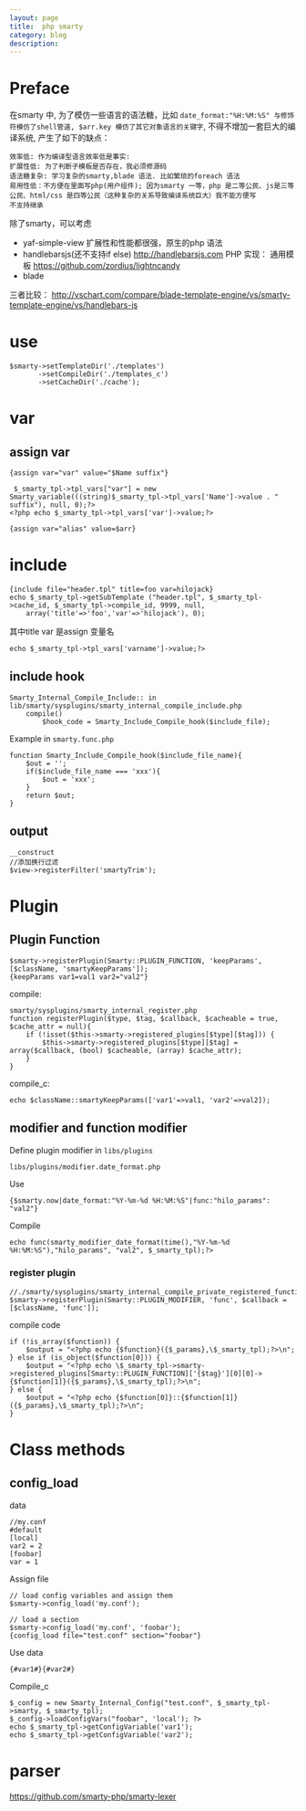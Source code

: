 ```yaml
---
layout: page
title:	php smarty
category: blog
description: 
---
```

# Preface
在smarty 中, 为了模仿一些语言的语法糖，比如 `date_format:"%H:%M:%S" 与修饰符模仿了shell管道, $arr.key 模仿了其它对象语言的关键字`, 不得不增加一套巨大的编译系统, 产生了如下的缺点：

	效率低: 作为编译型语言效率低是事实: 
	扩展性低: 为了判断子模板是否存在，我必须修源码
	语法糖复杂: 学习复杂的smarty,blade 语法. 比如繁琐的foreach 语法
	易用性低：不方便在里面写php(用户组件); 因为smarty 一等，php 是二等公民、js是三等公民、html/css 是四等公民（这种复杂的关系导致编译系统巨大）我不能方便写
	不支持继承

除了smarty，可以考虑

- yaf-simple-view 扩展性和性能都很强，原生的php 语法
- handlebarsjs(还不支持if else)
	http://handlebarsjs.com 
PHP 实现： 通用模板
	https://github.com/zordius/lightncandy 
- blade 

三者比较：
http://vschart.com/compare/blade-template-engine/vs/smarty-template-engine/vs/handlebars-js

# use

	$smarty->setTemplateDir('./templates')
		   ->setCompileDir('./templates_c')
		   ->setCacheDir('./cache');

# var

## assign var

	{assign var="var" value="$Name suffix"}

	 $_smarty_tpl->tpl_vars["var"] = new Smarty_variable(((string)$_smarty_tpl->tpl_vars['Name']->value . " suffix"), null, 0);?>
	<?php echo $_smarty_tpl->tpl_vars['var']->value;?>

	{assign var="alias" value=$arr}

# include

	{include file="header.tpl" title=foo var=hilojack}
	echo $_smarty_tpl->getSubTemplate ("header.tpl", $_smarty_tpl->cache_id, $_smarty_tpl->compile_id, 9999, null, 
		array('title'=>'foo','var'=>'hilojack'), 0);
		
其中title var 是assign 变量名

	echo $_smarty_tpl->tpl_vars['varname']->value;?>

## include hook

	Smarty_Internal_Compile_Include:: in lib/smarty/sysplugins/smarty_internal_compile_include.php
		compile()
			$hook_code = Smarty_Include_Compile_hook($include_file);

Example in `smarty.func.php`

	function Smarty_Include_Compile_hook($include_file_name){
		$out = '';	
		if($include_file_name === 'xxx'){
			$out = 'xxx';
		}
		return $out;
	}

## output

	__construct
	//添加换行过滤
	$view->registerFilter('smartyTrim');

# Plugin

## Plugin Function

	$smarty->registerPlugin(Smarty::PLUGIN_FUNCTION, 'keepParams', [$className, 'smartyKeepParams']);
	{keepParams var1=val1 var2="val2"}

compile:

	smarty/sysplugins/smarty_internal_register.php
	function registerPlugin($type, $tag, $callback, $cacheable = true, $cache_attr = null){
		if (!isset($this->smarty->registered_plugins[$type][$tag])) {
       		$this->smarty->registered_plugins[$type][$tag] = array($callback, (bool) $cacheable, (array) $cache_attr);
		}
	}

compile_c:

	echo $className::smartyKeepParams(['var1'=>val1, 'var2'=>val2]);

## modifier and function modifier
Define plugin modifier in `libs/plugins`

	libs/plugins/modifier.date_format.php

Use

	{$smarty.now|date_format:"%Y-%m-%d %H:%M:%S"|func:"hilo_params": "val2"}

Compile

	echo func(smarty_modifier_date_format(time(),"%Y-%m-%d %H:%M:%S"),"hilo_params", "val2", $_smarty_tpl);?>

### register plugin

	//./smarty/sysplugins/smarty_internal_compile_private_registered_function.php 
	$smarty->registerPlugin(Smarty::PLUGIN_MODIFIER, 'func', $callback = [$className, 'func']);

compile code

	if (!is_array($function)) {
		$output = "<?php echo {$function}({$_params},\$_smarty_tpl);?>\n";
	} else if (is_object($function[0])) {
		$output = "<?php echo \$_smarty_tpl->smarty->registered_plugins[Smarty::PLUGIN_FUNCTION]['{$tag}'][0][0]->{$function[1]}({$_params},\$_smarty_tpl);?>\n";
	} else {
		$output = "<?php echo {$function[0]}::{$function[1]}({$_params},\$_smarty_tpl);?>\n";
	} 
	

# Class methods

## config_load

data

	//my.conf
	#default
	[local]
	var2 = 2
	[foobar]
	var = 1

Assign file

	// load config variables and assign them
	$smarty->config_load('my.conf');

	// load a section
	$smarty->config_load('my.conf', 'foobar');
	{config_load file="test.conf" section="foobar"}

Use data

	{#var1#}{#var2#}

Compile_c

	$_config = new Smarty_Internal_Config("test.conf", $_smarty_tpl->smarty, $_smarty_tpl);
	$_config->loadConfigVars("foobar", 'local'); ?>
	echo $_smarty_tpl->getConfigVariable('var1');
	echo $_smarty_tpl->getConfigVariable('var2');

# parser
https://github.com/smarty-php/smarty-lexer
